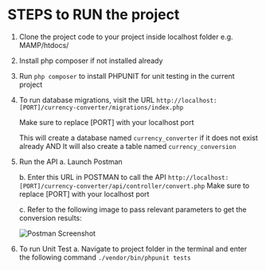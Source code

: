 # STEPS to RUN the project

1. Clone the project code to your project inside localhost folder e.g. MAMP/htdocs/

2. Install php composer if not installed already

3. Run `php composer` to install PHPUNIT for unit testing in the current project

4. To run database migrations,
   visit the URL `http://localhost:[PORT]/currency-converter/migrations/index.php`

   Make sure to replace [PORT] with your localhost port

   This will create a database named `currency_converter` if it does not exist already AND
   It will also create a table named `currency_conversion`

5. Run the API
   a. Launch Postman

   b. Enter this URL in POSTMAN to call the API
   `http://localhost:[PORT]/currency-converter/api/controller/convert.php`
   Make sure to replace [PORT] with your localhost port

   c. Refer to the following image to pass relevant parameters to get the conversion results:

   ![Postman Screenshot](https://github.com/fakhirabano/currency-converter/blob/postman_screenshot.jpg?raw=true)

6. To run Unit Test
   a. Navigate to project folder in the terminal and enter the following command
   `./vendor/bin/phpunit tests`
